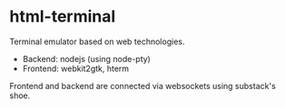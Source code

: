 html-terminal
===

Terminal emulator based on web technologies.

- Backend: nodejs (using node-pty)
- Frontend: webkit2gtk, hterm

Frontend and backend are connected via websockets using substack's shoe.

